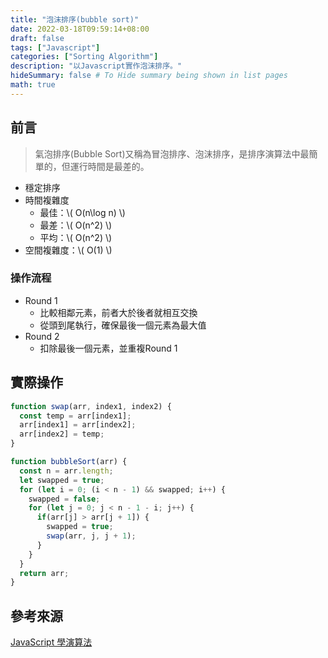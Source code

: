 ```yaml
---
title: "泡沫排序(bubble sort)"
date: 2022-03-18T09:59:14+08:00
draft: false
tags: ["Javascript"]
categories: ["Sorting Algorithm"]
description: "以Javascript實作泡沫排序。"
hideSummary: false # To Hide summary being shown in list pages
math: true
---
```


## 前言

> 氣泡排序(Bubble Sort)又稱為冒泡排序、泡沫排序，是排序演算法中最簡單的，但運行時間是最差的。

- 穩定排序
- 時間複雜度
  - 最佳：\\( O(n\log n) \\)
  - 最差：\\( O(n^2) \\)
  - 平均：\\( O(n^2) \\)
- 空間複雜度：\\( O(1) \\)

### 操作流程

- Round 1
  - 比較相鄰元素，前者大於後者就相互交換
  - 從頭到尾執行，確保最後一個元素為最大值
- Round 2
  - 扣除最後一個元素，並重複Round 1

## 實際操作

```javascript
function swap(arr, index1, index2) {
  const temp = arr[index1];
  arr[index1] = arr[index2];
  arr[index2] = temp;
}

function bubbleSort(arr) {
  const n = arr.length;
  let swapped = true;
  for (let i = 0; (i < n - 1) && swapped; i++) {
    swapped = false;
    for (let j = 0; j < n - 1 - i; j++) {
      if(arr[j] > arr[j + 1]) {
        swapped = true;
        swap(arr, j, j + 1);
      }
    }
  }
  return arr;
}
```

## 參考來源

[JavaScript 學演算法](https://chupai.github.io/posts/200518_sort_algorithm/)
